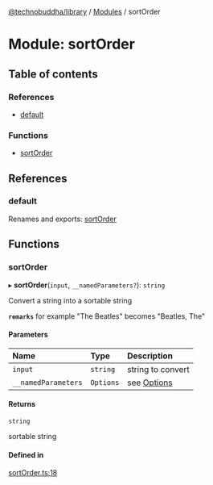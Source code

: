 [@technobuddha/library](../../README.md) / [Modules](../Modules.md) / sortOrder

# Module: sortOrder

## Table of contents

### References

- [default](sortOrder.md#default)

### Functions

- [sortOrder](sortOrder.md#sortorder)

## References

### default

Renames and exports: [sortOrder](sortOrder.md#sortorder)

## Functions

### sortOrder

▸ **sortOrder**(`input`, `__namedParameters?`): `string`

Convert a string into a sortable string

**`remarks`** for example "The Beatles" becomes "Beatles, The"

#### Parameters

| Name | Type | Description |
| :------ | :------ | :------ |
| `input` | `string` | string to convert |
| `__namedParameters` | `Options` | see [Options](almostEquals.md#options) |

#### Returns

`string`

sortable string

#### Defined in

[sortOrder.ts:18](../../src/sortOrder.ts#L18)
